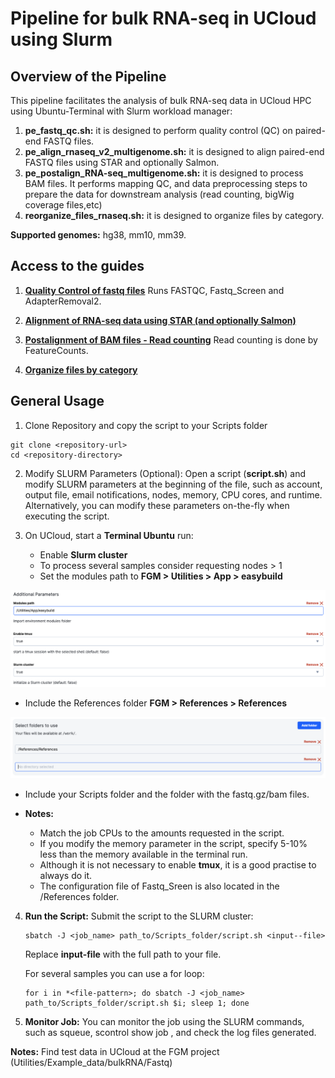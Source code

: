 # Pipeline for bulk RNA-seq in UCloud using Slurm

## Overview of the Pipeline

This pipeline facilitates the analysis of bulk RNA-seq data in UCloud HPC using Ubuntu-Terminal with Slurm workload manager: 
1. **pe_fastq_qc.sh:** it is designed to perform quality control (QC) on
paired-end FASTQ files.
2. **pe_align_rnaseq_v2_multigenome.sh:** it is designed to align paired-end FASTQ files using STAR and optionally Salmon.
3. **pe_postalign_RNA-seq_multigenome.sh:** it is designed to process BAM files. It performs mapping QC, and data
preprocessing steps to prepare the data for downstream analysis (read counting, bigWig coverage files,etc)
1. **reorganize_files_rnaseq.sh:** it is designed to organize files by category.

**Supported genomes:** hg38, mm10, mm39.

## Access to the guides

1. [**Quality Control of fastq files**](https://github.com/FGM-SDU/Pipeline-bulk-RNA-seq_ucloud/blob/main/Rmarkdown/QC_fastq_files.md)
Runs FASTQC, Fastq_Screen and AdapterRemoval2.

2. [**Alignment of RNA-seq data using STAR (and optionally Salmon)**](https://github.com/FGM-SDU/Pipeline-bulk-RNA-seq_ucloud/blob/main/Rmarkdown/Pipeline_Bulk_RNA-seq_aligning.md)

3. [**Postalignment of BAM files - Read counting**](https://github.com/FGM-SDU/Pipeline-bulk-RNA-seq_ucloud/blob/main/Rmarkdown/Pipeline_Bulk_RNA-seq_postalignment.md)
Read counting is done by FeatureCounts.

4. [**Organize files by category**](https://github.com/FGM-SDU/Pipeline-bulk-RNA-seq_ucloud/blob/main/Rmarkdown/Pipeline_Bulk_RNA-seq_postalignment.md)

## General Usage
1.  Clone Repository and copy the script to your Scripts folder
<!-- -->
    git clone <repository-url> 
    cd <repository-directory> 

2.  Modify SLURM Parameters (Optional): Open a script
    (**script.sh**) and modify SLURM parameters at the beginning of
    the file, such as account, output file, email notifications, nodes,
    memory, CPU cores, and runtime. Alternatively, you can modify these
    parameters on-the-fly when executing the script.

3.  On UCloud, start a **Terminal Ubuntu** run:

    - Enable **Slurm cluster**
    - To process several samples consider requesting nodes \> 1
    - Set the modules path to **FGM \> Utilities \> App \> easybuild**

![](./Img/terminal_slurm.png)

- Include the References folder **FGM \> References \> References**

![](./Img/terminal_folders.png)

- Include your Scripts folder and the folder with the fastq.gz/bam files.

- **Notes:**
  - Match the job CPUs to the amounts requested in the script.
  - If you modify the memory parameter in the script, specify 5-10% less
    than the memory available in the terminal run.
  - Although it is not necessary to enable **tmux**, it is a good
    practise to always do it.
  - The configuration file of Fastq_Sreen is also located in the
    /References folder.

4.  **Run the Script:** Submit the script to the SLURM cluster:

        sbatch -J <job_name> path_to/Scripts_folder/script.sh <input--file> 

    Replace **input-file** with the full path to your file. 

    For several samples you can use a for loop:

        for i in *<file-pattern>; do sbatch -J <job_name> path_to/Scripts_folder/script.sh $i; sleep 1; done

5.  **Monitor Job:** You can monitor the job using the SLURM commands,
    such as squeue, scontrol show job <job-id>, and check the log files
    generated.

**Notes:** Find test data in UCloud at the FGM project (Utilities/Example_data/bulkRNA/Fastq)
